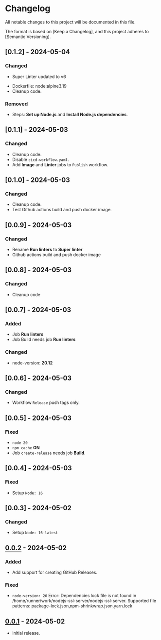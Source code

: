 # Changelog

All notable changes to this project will be documented in this file.

The format is based on [Keep a Changelog],
and this project adheres to [Semantic Versioning].

## [0.1.2] - 2024-05-04

### Changed
- Super Linter updated to v6
<!-- - Changed repo to super-linter/super-linter@v6.4.1 -->
- Dockerfile: node:alpine3.19
- Cleanup code.
  
### Removed
- Steps: **Set up Node.js** and **Install Node.js dependencies**.

## [0.1.1] - 2024-05-03

### Changed
- Cleanup code.
- Disable `cicd-workflow.yaml`.
- Add **Image** and **Linter** jobs to `Publish` workflow.

## [0.1.0] - 2024-05-03

### Changed
- Cleanup code.
- Test Github actions build and push docker image.

## [0.0.9] - 2024-05-03

### Changed
- Rename **Run linters** to **Super linter**
- Github actions build and push docker image

## [0.0.8] - 2024-05-03

### Changed
- Cleanup code

## [0.0.7] - 2024-05-03

### Added
- Job **Run linters**
- Job Build needs job **Run linters**

### Changed
- node-version: **20.12**

## [0.0.6] - 2024-05-03

### Changed
- Workflow `Release` push tags only.

## [0.0.5] - 2024-05-03

### Fixed
- `node 20`
- `npm cache` **ON**
- Job `create-release` needs job **Build**.

## [0.0.4] - 2024-05-03

### Fixed
- Setup `Node: 16`

## [0.0.3] - 2024-05-02

### Changed
- Setup `Node: 16-latest`

## [0.0.2] - 2024-05-02

### Added
- Add support for creating GitHub Releases.

### Fixed
- `node-version: 20`
  Error: Dependencies lock file is not found in /home/runner/work/nodejs-ssl-server/nodejs-ssl-server. 
  Supported file patterns: package-lock.json,npm-shrinkwrap.json,yarn.lock

## [0.0.1] - 2024-05-02
- Initial release.



<!-- Versions -->
[0.0.2]: https://github.com/JacekZubielik/nodejs-ssl-server/releases/tag/v0.0.2
[0.0.1]: https://github.com/JacekZubielik/nodejs-ssl-server/releases/tag/v0.0.1

